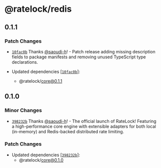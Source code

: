 # @ratelock/redis

## 0.1.1

### Patch Changes

- [`10fac0b`](https://github.com/saoudi-h/ratelock/commit/10fac0b8f4a77a0aa6c630987284f3554e12b460) Thanks [@saoudi-h](https://github.com/saoudi-h)! - Patch release adding missing description fields to package manifests and removing unused TypeScript type declarations.

- Updated dependencies [[`10fac0b`](https://github.com/saoudi-h/ratelock/commit/10fac0b8f4a77a0aa6c630987284f3554e12b460)]:
    - @ratelock/core@0.1.1

## 0.1.0

### Minor Changes

- [`398232b`](https://github.com/saoudi-h/ratelock/commit/398232b11d4b0ff6e1e9e156191d8f543da35fb3) Thanks [@saoudi-h](https://github.com/saoudi-h)! - The official launch of RateLock! Featuring a high-performance core engine with extensible adapters for both local (in-memory) and Redis-backed distributed rate limiting.

### Patch Changes

- Updated dependencies [[`398232b`](https://github.com/saoudi-h/ratelock/commit/398232b11d4b0ff6e1e9e156191d8f543da35fb3)]:
    - @ratelock/core@0.1.0
